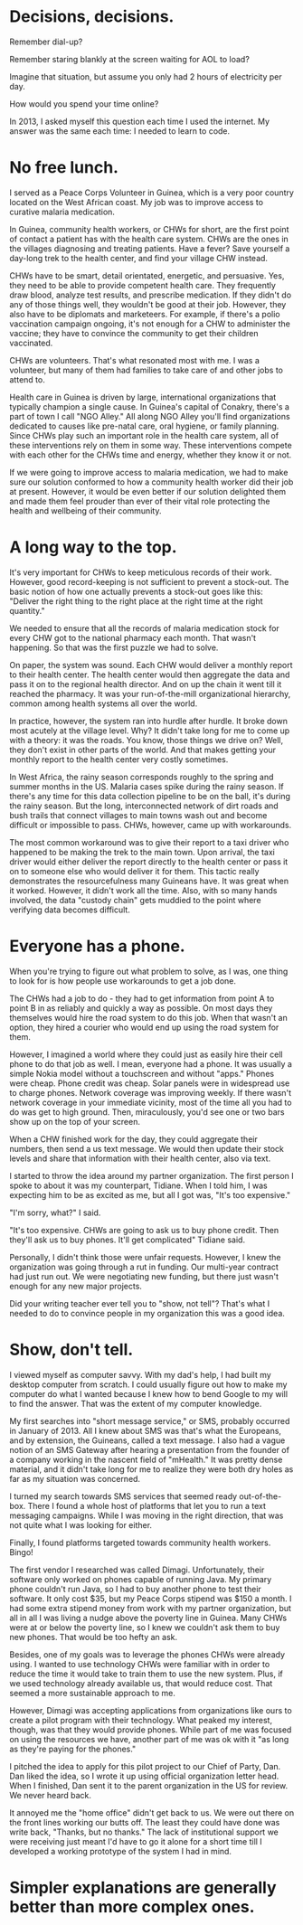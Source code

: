 # Decisions, decisions.

Remember dial-up?

Remember staring blankly at the screen waiting for AOL to load?

Imagine that situation, but assume you only had 2 hours of electricity per day.

How would you spend your time online?

In 2013, I asked myself this question each time I used the internet. My answer was the same each time: I needed to learn to code.

# No free lunch.

I served as a Peace Corps Volunteer in Guinea, which is a very poor country located on the West African coast. My job was to improve access to curative malaria medication.

In Guinea, community health workers, or CHWs for short, are the first point of contact a patient has with the health care system. CHWs are the ones in the villages diagnosing and treating patients. Have a fever? Save yourself a day-long trek to the health center, and find your village CHW instead.

CHWs have to be smart, detail orientated, energetic, and persuasive. Yes, they need to be able to provide competent health care. They frequently draw blood, analyze test results, and prescribe medication. If they didn't do any of those things well, they wouldn't be good at their job. However, they also have to be diplomats and marketeers. For example, if there's a polio vaccination campaign ongoing, it's not enough for a CHW to administer the vaccine; they have to convince the community to get their children vaccinated.

CHWs are volunteers. That's what resonated most with me. I was a volunteer, but many of them had families to take care of and other jobs to attend to. 

Health care in Guinea is driven by large, international organizations that typically champion a single cause. In Guinea's capital of Conakry, there's a part of town I call "NGO Alley." All along NGO Alley you'll find organizations dedicated to causes like pre-natal care, oral hygiene, or family planning. Since CHWs play such an important role in the health care system, all of these interventions rely on them in some way. These interventions compete with each other for the CHWs time and energy, whether they know it or not.

If we were going to improve access to malaria medication, we had to make sure our solution conformed to how a community health worker did their job at present. However, it would be even better if our solution delighted them and made them feel prouder than ever of their vital role protecting the health and wellbeing of their community.

# A long way to the top.

It's very important for CHWs to keep meticulous records of their work. However, good record-keeping is not sufficient to prevent a stock-out. The basic notion of how one actually prevents a stock-out goes like this: "Deliver the right thing to the right place at the right time at the right quantity."

We needed to ensure that all the records of malaria medication stock for every CHW got to the national pharmacy each month. That wasn't happening. So that was the first puzzle we had to solve.

On paper, the system was sound. Each CHW would deliver a monthly report to their health center. The health center would then aggregate the data and pass it on to the regional health director. And on up the chain it went till it reached the pharmacy. It was your run-of-the-mill organizational hierarchy, common among health systems all over the world.

In practice, however, the system ran into hurdle after hurdle. It broke down most acutely at the village level. Why? It didn't take long for me to come up with a theory: it was the roads. You know, those things we drive on? Well, they don't exist in other parts of the world. And that makes getting your monthly report to the health center very costly sometimes.

In West Africa, the rainy season corresponds roughly to the spring and summer months in the US. Malaria cases spike during the rainy season. If there's any time for this data collection pipeline to be on the ball, it's during the rainy season. But the long, interconnected network of dirt roads and bush trails that connect villages to main towns wash out and become difficult or impossible to pass. CHWs, however, came up with workarounds.

The most common workaround was to give their report to a taxi driver who happened to be making the trek to the main town. Upon arrival, the taxi driver would either deliver the report directly to the health center or pass it on to someone else who would deliver it for them. This tactic really demonstrates the resourcefulness many Guineans have. It was great when it worked. However, it didn't work all the time. Also, with so many hands involved, the data "custody chain" gets muddied to the point where verifying data becomes difficult.

# Everyone has a phone.

When you're trying to figure out what problem to solve, as I was, one thing to look for is how people use workarounds to get a job done.

The CHWs had a job to do - they had to get information from point A to point B in as reliably and quickly a way as possible. On most days they themselves would hire the road system to do this job. When that wasn't an option, they hired a courier who would end up using the road system for them.

However, I imagined a world where they could just as easily hire their cell phone to do that job as well. I mean, everyone had a phone. It was usually a simple Nokia model without a touchscreen and without "apps." Phones were cheap. Phone credit was cheap. Solar panels were in widespread use to charge phones. Network coverage was improving weekly. If there wasn't network coverage in your immediate vicinity, most of the time all you had to do was get to high ground. Then, miraculously, you'd see one or two bars show up on the top of your screen.  

When a CHW finished work for the day, they could aggregate their numbers, then send a us text message. We would then update their stock levels and share that information with their health center, also via text.

I started to throw the idea around my partner organization. The first person I spoke to about it was my counterpart, Tidiane. When I told him, I was expecting him to be as excited as me, but all I got was, "It's too expensive."

"I'm sorry, what?" I said.

"It's too expensive. CHWs are going to ask us to buy phone credit. Then they'll ask us to buy phones. It'll get complicated" Tidiane said.

Personally, I didn't think those were unfair requests. However, I knew the organization was going through a rut in funding. Our multi-year contract had just run out. We were negotiating new funding, but there just wasn't enough for any new major projects.

Did your writing teacher ever tell you to "show, not tell"? That's what I needed to do to convince people in my organization this was a good idea.

# Show, don't tell.

I viewed myself as computer savvy. With my dad's help, I had built my desktop computer from scratch. I could usually figure out how to make my computer do what I wanted because I knew how to bend Google to my will to find the answer. That was the extent of my computer knowledge.

My first searches into "short message service," or SMS, probably occurred in January of 2013. All I knew about SMS was that's what the Europeans, and by extension, the Guineans, called a text message. I also had a vague notion of an SMS Gateway after hearing a presentation from the founder of a company working in the nascent field of "mHealth." It was pretty dense material, and it didn't take long for me to realize they were both dry holes as far as my situation was concerned.

I turned my search towards SMS services that seemed ready out-of-the-box. There I found a whole host of platforms that let you to run a text messaging campaigns. While I was moving in the right direction, that was not quite what I was looking for either.

Finally, I found platforms targeted towards community health workers. Bingo!

The first vendor I researched was called Dimagi. Unfortunately, their software only worked on phones capable of running Java. My primary phone couldn't run Java, so I had to buy another phone to test their software. It only cost $35, but my Peace Corps stipend was $150 a month. I had some extra stipend money from work with my partner organization, but all in all I was living a nudge above the poverty line in Guinea. Many CHWs were at or below the poverty line, so I knew we couldn't ask them to buy new phones. That would be too hefty an ask.

Besides, one of my goals was to leverage the phones CHWs were already using. I wanted to use technology CHWs were familiar with in order to reduce the time it would take to train them to use the new system. Plus, if we used technology already available us, that would reduce cost. That seemed a more sustainable approach to me.

However, Dimagi was accepting applications from organizations like ours to create a pilot program with their technology. What peaked my interest, though, was that they would provide phones. While part of me was focused on using the resources we have, another part of me was ok with it "as long as they're paying for the phones."

I pitched the idea to apply for this pilot project to our Chief of Party, Dan. Dan liked the idea, so I wrote it up using official organization letter head. When I finished, Dan sent it to the parent organization in the US for review. We never heard back.

It annoyed me the "home office" didn't get back to us. We were out there on the front lines working our butts off. The least they could have done was write back, "Thanks, but no thanks." The lack of institutional support we were receiving just meant I'd have to go it alone for a short time till I developed a working prototype of the system I had in mind.






# Simpler explanations are generally better than more complex ones.

